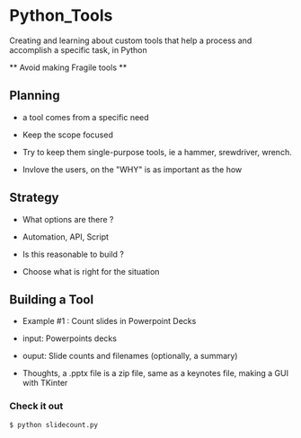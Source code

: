 # Python_Tools
Creating and learning about custom tools that help a process and accomplish a specific task, in Python

** Avoid making Fragile tools **

## Planning

- a tool comes from a specific need

- Keep the scope focused

- Try to keep them single-purpose tools, ie a hammer, srewdriver, wrench.

- Invlove the users, on  the "WHY" is as important as the how

## Strategy

- What options are there ?

- Automation, API, Script

- Is this reasonable to build ?

- Choose what is right for the situation

## Building a Tool

- Example #1 : Count slides in Powerpoint Decks

- input: Powerpoints decks

- ouput: Slide counts and filenames (optionally, a summary)

- Thoughts, a .pptx file is a zip file, same as a keynotes file, making a GUI with TKinter

### Check it out

```Shell
$ python slidecount.py
```